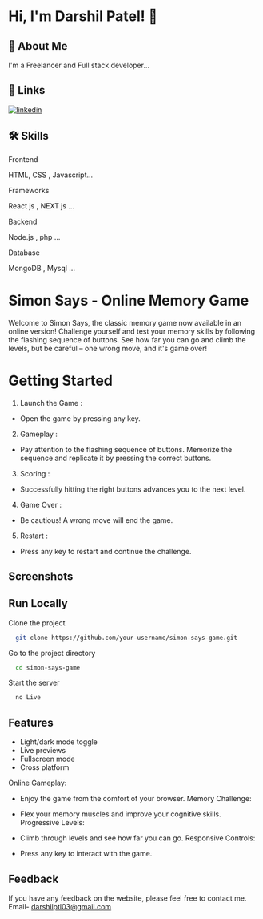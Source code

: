 
# Hi, I'm Darshil Patel! 👋


## 🚀 About Me
I'm a Freelancer and Full stack developer...


## 🔗 Links
[![linkedin](https://img.shields.io/badge/linkedin-0A66C2?style=for-the-badge&logo=linkedin&logoColor=white)](https://www.linkedin.com/public-profile/settings?trk=d_flagship3_profile_self_view_public_profile)


## 🛠 Skills
 Frontend
 
HTML, CSS , Javascript...

 Frameworks 
 
React js , NEXT js ...

 Backend
 
Node.js , php ...

 Database
 
MongoDB , Mysql ...


# Simon Says - Online Memory Game

Welcome to Simon Says, the classic memory game now available in an online version! Challenge yourself and test your memory skills by following the flashing sequence of buttons. See how far you can go and climb the levels, but be careful – one wrong move, and it's game over!

# Getting Started
1) Launch the Game :

- Open the game by pressing any key.

2) Gameplay :

- Pay attention to the flashing sequence of buttons.
Memorize the sequence and replicate it by pressing the correct buttons.

3) Scoring :

- Successfully hitting the right buttons advances you to the next level.

4) Game Over :

- Be cautious! A wrong move will end the game.

5) Restart :

- Press any key to restart and continue the challenge.
## Screenshots

<!-- ![App Screenshot](https://via.placeholder.com/468x300?text=App+Screenshot+Here) -->


## Run Locally

Clone the project

```bash
  git clone https://github.com/your-username/simon-says-game.git
```

Go to the project directory

```bash
  cd simon-says-game
```

Start the server

```bash
  no Live
```


## Features

- Light/dark mode toggle
- Live previews
- Fullscreen mode
- Cross platform

Online Gameplay:

- Enjoy the game from the comfort of your browser.
Memory Challenge:

- Flex your memory muscles and improve your cognitive skills.
Progressive Levels:

- Climb through levels and see how far you can go.
Responsive Controls:

- Press any key to interact with the game.
## Feedback

If you have any feedback on the website, please feel free to contact me.  Email- darshilptl03@gmail.com
